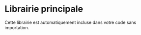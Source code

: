 
# Librairie principale

Cette librairie est automatiquement incluse dans votre code sans importation.
